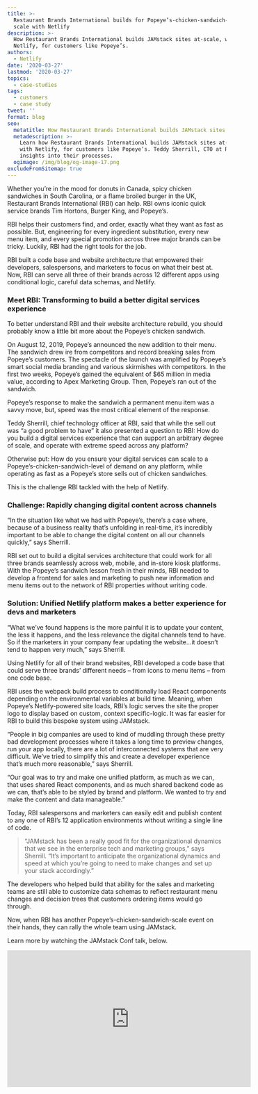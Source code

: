 ```yaml
---
title: >-
  Restaurant Brands International builds for Popeye’s-chicken-sandwich-level
  scale with Netlify
description: >-
  How Restaurant Brands International builds JAMstack sites at-scale, with
  Netlify, for customers like Popeye’s.
authors:
  - Netlify
date: '2020-03-27'
lastmod: '2020-03-27'
topics:
  - case-studies
tags:
  - customers
  - case study
tweet: ''
format: blog
seo:
  metatitle: How Restaurant Brands International builds JAMstack sites on Netlify
  metadescription: >-
    Learn how Restaurant Brands International builds JAMstack sites at-scale,
    with Netlify, for customers like Popeye’s. Teddy Sherrill, CTO at RBI shares
    insights into their processes.
  ogimage: /img/blog/og-image-17.png
excludeFromSitemap: true
---
```

Whether you’re in the mood for donuts in Canada, spicy chicken sandwiches in South Carolina, or a flame broiled burger in the UK, Restaurant Brands International (RBI) can help. RBI owns iconic quick service brands Tim Hortons, Burger King, and Popeye’s. 

RBI helps their customers find, and order, exactly what they want as fast as possible. But, engineering for every ingredient substitution, every new menu item, and every special promotion across three major brands can be tricky. Luckily, RBI had the right tools for the job. 

RBI built a code base and website architecture that empowered their developers, salespersons, and marketers to focus on what their best at. Now, RBI can serve all three of their brands across 12 different apps using conditional logic, careful data schemas, and Netlify. 

### Meet RBI: Transforming to build a better digital services experience

To better understand RBI and their website architecture rebuild, you should probably know a little bit more about the Popeye’s chicken sandwich. 

On August 12, 2019, Popeye’s announced the new addition to their menu. The sandwich drew ire from competitors and record breaking sales from Popeye’s customers. The spectacle of the launch was amplified by Popeye’s smart social media branding and various skirmishes with competitors. In the first two weeks, Popeye’s gained the equivalent of $65 million in media value, according to Apex Marketing Group. Then, Popeye’s ran out of the sandwich. 

Popeye’s response to make the sandwich a permanent menu item was a savvy move, but, speed was the most critical element of the response. 

Teddy Sherrill, chief technology officer at RBI, said that while the sell out was “a good problem to have” it also presented a question to RBI: How do you build a digital services experience that can support an arbitrary degree of scale, and operate with extreme speed across any platform? 

Otherwise put: How do you ensure your digital services can scale to a Popeye’s-chicken-sandwich-level of demand on any platform, while operating as fast as a Popeye’s store sells out of chicken sandwiches. 

This is the challenge RBI tackled with the help of Netlify. 

### Challenge: Rapidly changing digital content across channels

“In the situation like what we had with Popeye’s, there’s a case where, because of a business reality that’s unfolding in real-time, it’s incredibly important to be able to change the digital content on all our channels quickly,” says Sherrill.  

RBI set out to build a digital services architecture that could work for all three brands seamlessly across web, mobile, and in-store kiosk platforms. With the Popeye’s sandwich lesson fresh in their minds, RBI needed to develop a frontend for sales and marketing to push new information and menu items out to the network of RBI properties without writing code.  

### Solution: Unified Netlify platform makes a better experience for devs and marketers

“What we’ve found happens is the more painful it is to update your content, the less it happens, and the less relevance the digital channels tend to have. So if the marketers in your company fear updating the website…it doesn’t tend to happen very much,” says Sherrill.  

Using Netlify for all of their brand websites, RBI developed a code base that could serve three brands’ different needs – from icons to menu items – from one code base. 

RBI uses the webpack build process to conditionally load React components depending on the environmental variables at build time. Meaning, when Popeye’s Netlify-powered site loads, RBI’s logic serves the site the proper logo to display based on custom, context specific-logic. It was far easier for RBI to build this bespoke system using JAMstack. 

“People in big companies are used to kind of muddling through these pretty bad development processes where it takes a long time to preview changes, run your app locally, there are a lot of interconnected systems that are very difficult. We’ve tried to simplify this and create a developer experience that’s much more reasonable,” says Sherrill.

“Our goal was to try and make one unified platform, as much as we can, that uses shared React components, and as much shared backend code as we can, that’s able to be styled by brand and platform. We wanted to try and make the content and data manageable.”

Today, RBI salespersons and marketers can easily edit and publish content to any one of RBI’s 12 application environments without writing a single line of code. 

> “JAMstack has been a really good fit for the organizational dynamics that we see in the enterprise tech and marketing groups,” says Sherrill. “It’s important to anticipate the organizational dynamics and speed at which you’re going to need to make changes and set up your stack accordingly.” 

The developers who helped build that ability for the sales and marketing teams are still able to customize data schemas to reflect restaurant menu changes and decision trees that customers ordering items would go through.

Now, when RBI has another Popeye’s-chicken-sandwich-scale event on their hands, they can rally the whole team using JAMstack. 

Learn more by watching the JAMstack Conf talk, below.

<iframe width="560" height="315" src="https://www.youtube.com/embed/dKBDUhGi76o" frameborder="0" allow="accelerometer; autoplay; encrypted-media; gyroscope; picture-in-picture" allowfullscreen></iframe>
